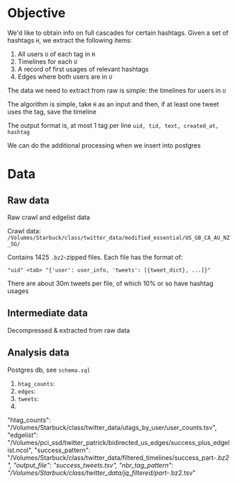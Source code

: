 # Objective

We'd like to obtain info on full cascades for certain hashtags. Given a set of hashtags `H`, we extract the following items:

1. All users `U` of each tag in `H`
1. Timelines for each `U`
1. A record of first usages of relevant hashtags
1. Edges where both users are in `U`

The data we need to extract from raw is simple: the timelines for users in `U`

The algorithm is simple, take `H` as an input and then, if at least one tweet uses the tag, save the timeline

The output format is, at most 1 tag per line
`uid, tid, text, created_at, hashtag`

We can do the additional processing when we insert into postgres

# Data

## Raw data

Raw crawl and edgelist data

Crawl data: `/Volumes/Starbuck/class/twitter_data/modified_essential/US_GB_CA_AU_NZ_SG/`

Contains 1425 `.bz2`-zipped files. Each file has the format of:

`"uid" <tab> "{'user': user_info, 'tweets': [{tweet_dict}, ...]}"`

There are about 30m tweets per file, of which 10% or so have hashtag usages

## Intermediate data

Decompressed & extracted from raw data

## Analysis data

Postgres db, see `schema.sql`

1. `htag_counts`:
1. `edges`:
1. `tweets`:
1.

"htag_counts": "/Volumes/Starbuck/class/twitter_data/utags_by_user/user_counts.tsv",
"edgelist": "/Volumes/pci_ssd/twitter_patrick/bidirected_us_edges/success_plus_edgelist.ncol",
"success_pattern": "/Volumes/Starbuck/class/twitter_data/filtered_timelines/success_part-*.bz2",
"output_file": "success_tweets.tsv",
"nbr_tag_pattern": "/Volumes/Starbuck/class/twitter_data/jq_filtered/part-*.bz2.tsv"
